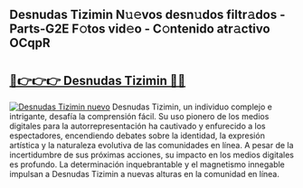 ## Desnudas Tizimin N𝚞𝚎vos desn𝚞dos filtr𝚊dos - Parts-G2E F𝚘tos vid𝚎o - C𝚘ntenido atr𝚊ctivo OCqpR

# <h2><a href="http://mb0wb9.tromn.icu/?c=Desnudas+Tizimin">🔗👉👉👉 Desnudas Tizimin 🔗🔗</a></h2>

[![Desnudas Tizimin nuevo](https://i.imgur.com/pEAQMta.gif)](http://mb0wb9.tromn.icu/?c=Desnudas+Tizimin)
Desnudas Tizimin, un individuo complejo e intrigante, desafía la comprensión fácil. Su uso pionero de los medios digitales para la autorrepresentación ha cautivado y enfurecido a los espectadores, encendiendo debates sobre la identidad, la expresión artística y la naturaleza evolutiva de las comunidades en línea. A pesar de la incertidumbre de sus próximas acciones, su impacto en los medios digitales es profundo. La determinación inquebrantable y el magnetismo innegable impulsan a Desnudas Tizimin a nuevas alturas en la comunidad en línea.
